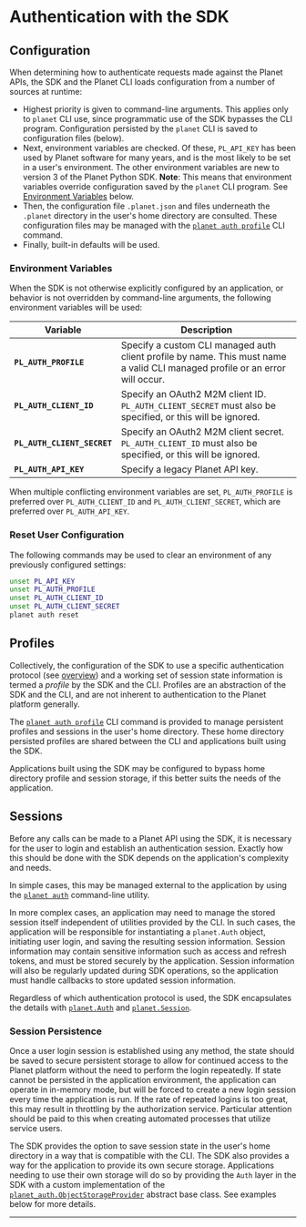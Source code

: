 # Authentication with the SDK

## Configuration

When determining how to authenticate requests made against the Planet
APIs, the SDK and the Planet CLI loads configuration from a number of
sources at runtime:

- Highest priority is given to command-line arguments.  This applies
  only to `planet` CLI use, since programmatic use of the SDK bypasses the CLI program.
  Configuration persisted by the `planet` CLI is saved to configuration files
  (below).
- Next, environment variables are checked.
  Of these, `PL_API_KEY` has been used by Planet software for many years,
  and is the most likely to be set in a user's environment.
  The other environment variables are new to version 3 of the Planet Python SDK.
  **Note**: This means that environment variables override configuration
  saved by the `planet` CLI program.  See [Environment Variables](#environment-variables)
  below.
- Then, the configuration file `.planet.json` and files underneath
  the `.planet` directory in the user's home directory are consulted.
  These configuration files may be managed with the
  [`planet auth profile`](../../cli/cli-reference/#profile) CLI command.
- Finally, built-in defaults will be used.

### Environment Variables
When the SDK is not otherwise explicitly configured by an application,
or behavior is not overridden by command-line arguments, the following
environment variables will be used:

| Variable                    | Description                                                                                                                   |
|-----------------------------|-------------------------------------------------------------------------------------------------------------------------------|
| **`PL_AUTH_PROFILE`**       | Specify a custom CLI managed auth client profile by name.  This must name a valid CLI managed profile or an error will occur. |
| **`PL_AUTH_CLIENT_ID`**     | Specify an OAuth2 M2M client ID.  `PL_AUTH_CLIENT_SECRET` must also be specified, or this will be ignored.                    |
| **`PL_AUTH_CLIENT_SECRET`** | Specify an OAuth2 M2M client secret. `PL_AUTH_CLIENT_ID` must also be specified, or this will be ignored.                     |
| **`PL_AUTH_API_KEY`**       | Specify a legacy Planet API key.                                                                                              |

When multiple conflicting environment variables are set, `PL_AUTH_PROFILE` is
preferred over `PL_AUTH_CLIENT_ID` and `PL_AUTH_CLIENT_SECRET`, which are
preferred over `PL_AUTH_API_KEY`.

### Reset User Configuration
The following commands may be used to clear an environment of any
previously configured settings:

```sh title="Clear saved authentication settings"
unset PL_API_KEY
unset PL_AUTH_PROFILE
unset PL_AUTH_CLIENT_ID
unset PL_AUTH_CLIENT_SECRET
planet auth reset
```

## Profiles
Collectively, the configuration of the SDK to use a specific authentication
protocol (see [overview](../auth-overview#authentication-protocols)) and a
working set of session state information is termed a _profile_ by the SDK 
and the CLI.  Profiles are an abstraction of the SDK and the CLI, and are 
not inherent to authentication to the Planet platform generally.

The [`planet auth profile`](../../cli/cli-reference/#profile) CLI command
is provided to manage persistent profiles and sessions in the user's home
directory. These home directory persisted profiles are shared between the CLI
and applications built using the SDK.

Applications built using the SDK may be configured to bypass home directory
profile and session storage, if this better suits the needs of the application.

## Sessions

Before any calls can be made to a Planet API using the SDK, it is
necessary for the user to login and establish an authentication session.
Exactly how this should be done with the SDK depends on the
application's complexity and needs.

In simple cases, this may be managed external to the application
by using the [`planet auth`](../../cli/cli-reference/#auth)
command-line utility.

In more complex cases, an application may need to manage the
stored session itself independent of utilities provided by the CLI. In such
cases, the application will be responsible for instantiating a `planet.Auth`
object, initiating user login, and saving the resulting session information.
Session information may contain sensitive information such as access and
refresh tokens, and must be stored securely by the application.  Session
information will also be regularly updated during SDK operations, so the
application must handle callbacks to store updated session information.

Regardless of which authentication protocol is used, the SDK encapsulates
the details with
[`planet.Auth`](../sdk-reference/#planet.auth.Auth) and
[`planet.Session`](../sdk-reference/#planet.http.Session).

### Session Persistence

Once a user login session is established using any method, the state should be
saved to secure persistent storage to allow for continued access to the Planet
platform without the need to perform the login repeatedly.  If state cannot
be persisted in the application environment, the application can operate in
in-memory mode, but will be forced to create a new login session every time the
application is run.  If the rate of repeated logins is too great, this may
result in throttling by the authorization service.  Particular attention should
be paid to this when creating automated processes that utilize service users.

The SDK provides the option to save session state in the user's
home directory in a way that is compatible with the CLI.  The SDK also
provides a way for the application to provide its own secure storage.
Applications needing to use their own storage will do so by providing
the `Auth` layer in the SDK with a custom implementation of the
[`planet_auth.ObjectStorageProvider`](https://planet-auth.readthedocs.io/en/latest/api-planet-auth/#planet_auth.ObjectStorageProvider)
abstract base class.  See examples below for more details.

----
